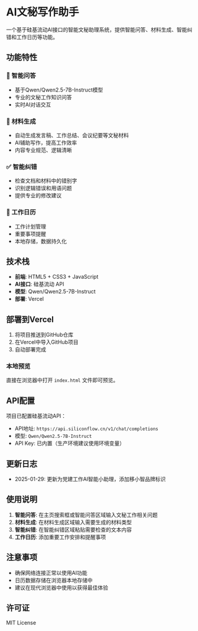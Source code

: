 # AI文秘写作助手

一个基于硅基流动AI接口的智能文秘助理系统，提供智能问答、材料生成、智能纠错和工作日历等功能。

## 功能特性

### 🤖 智能问答
- 基于Qwen/Qwen2.5-7B-Instruct模型
- 专业的文秘工作知识问答
- 实时AI对话交互

### 📝 材料生成
- 自动生成发言稿、工作总结、会议纪要等文秘材料
- AI辅助写作，提高工作效率
- 内容专业规范、逻辑清晰

### ✅ 智能纠错
- 检查文档和材料中的错别字
- 识别逻辑错误和用语问题
- 提供专业的修改建议

### 📅 工作日历
- 工作计划管理
- 重要事项提醒
- 本地存储，数据持久化

## 技术栈

- **前端**: HTML5 + CSS3 + JavaScript
- **AI接口**: 硅基流动 API
- **模型**: Qwen/Qwen2.5-7B-Instruct
- **部署**: Vercel

## 部署到Vercel

1. 将项目推送到GitHub仓库
2. 在Vercel中导入GitHub项目
3. 自动部署完成

### 本地预览

直接在浏览器中打开 `index.html` 文件即可预览。

## API配置

项目已配置硅基流动API：
- API地址: `https://api.siliconflow.cn/v1/chat/completions`
- 模型: `Qwen/Qwen2.5-7B-Instruct`
- API Key: 已内置（生产环境建议使用环境变量）

## 更新日志

- 2025-01-29: 更新为党建工作AI智能小助理，添加移小智品牌标识

## 使用说明

1. **智能问答**: 在主页搜索框或智能问答区域输入文秘工作相关问题
2. **材料生成**: 在材料生成区域输入需要生成的材料类型
3. **智能纠错**: 在智能纠错区域粘贴需要检查的文本内容
4. **工作日历**: 添加重要工作安排和提醒事项

## 注意事项

- 确保网络连接正常以使用AI功能
- 日历数据存储在浏览器本地存储中
- 建议在现代浏览器中使用以获得最佳体验

## 许可证

MIT License